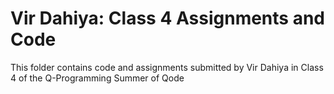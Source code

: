 # Vir Dahiya: Class 4 Assignments and Code
This folder contains code and assignments submitted by Vir Dahiya in Class 4 of the Q-Programming Summer of Qode
